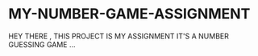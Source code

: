 # MY-NUMBER-GAME-ASSIGNMENT
HEY THERE , THIS PROJECT IS MY ASSIGNMENT IT'S A NUMBER GUESSING GAME ...

